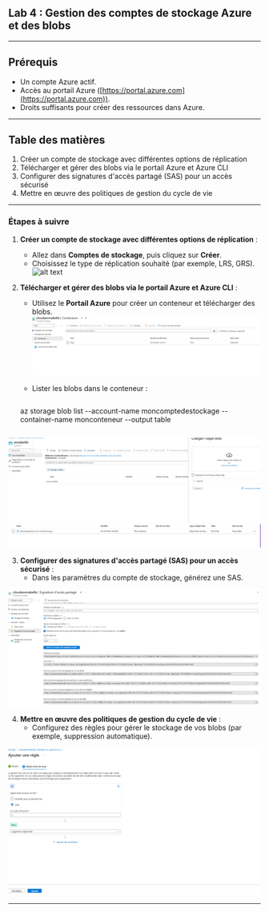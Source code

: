 
## Lab 4 : Gestion des comptes de stockage Azure et des blobs

---

## Prérequis

- Un compte Azure actif.
- Accès au portail Azure ([https://portal.azure.com](https://portal.azure.com)).
- Droits suffisants pour créer des ressources dans Azure.

---

## Table des matières

1. Créer un compte de stockage avec différentes options de réplication
2. Télécharger et gérer des blobs via le portail Azure et Azure CLI
3. Configurer des signatures d'accès partagé (SAS) pour un accès sécurisé
4. Mettre en œuvre des politiques de gestion du cycle de vie

---

### Étapes à suivre

1. **Créer un compte de stockage avec différentes options de réplication** :
   - Allez dans **Comptes de stockage**, puis cliquez sur **Créer**.
   - Choisissez le type de réplication souhaité (par exemple, LRS, GRS).
![alt text](<Création ce compte de stockage.png>)

2. **Télécharger et gérer des blobs via le portail Azure et Azure CLI** :
   - Utilisez le **Portail Azure** pour créer un conteneur et télécharger des blobs.
   ![alt text](conteneur.png)

   - Lister les blobs dans le conteneur :
     ```bash
    az storage blob list --account-name moncomptedestockage --container-name monconteneur --output table
     ```
![alt text](<telechargement sur le conteneur.png>)
![alt text](<telechargement sur le conteneur resultat.png>)


3. **Configurer des signatures d'accès partagé (SAS) pour un accès sécurisé** :
   - Dans les paramètres du compte de stockage, générez une SAS.

![alt text](<signature d'acces.png>)

4. **Mettre en œuvre des politiques de gestion du cycle de vie** :
   - Configurez des règles pour gérer le stockage de vos blobs (par exemple, suppression automatique).

 ![alt text](<gestion du cycle de vie.png>)

---
